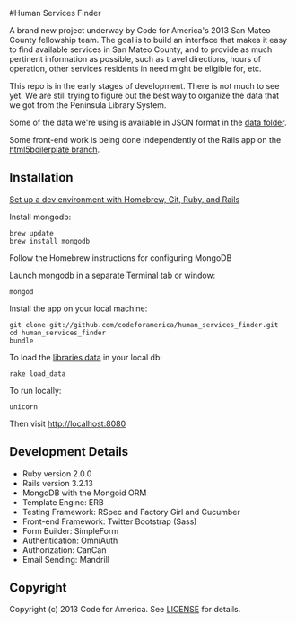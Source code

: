 #Human Services Finder

A brand new project underway by Code for America's 2013 San Mateo County fellowship team. The goal is to build an interface that makes it easy to find available services in San Mateo County, and to provide as much pertinent information as possible, such as travel directions, hours of operation, other services residents in need  might be eligible for, etc.

This repo is in the early stages of development. There is not much to see yet. We are still trying to figure out the best way to organize the data that we got from the Peninsula Library System. 

Some of the data we're using is available in JSON format in the [data folder](https://github.com/codeforamerica/human_services_finder/tree/master/data).

Some front-end work is being done independently of the Rails app on the [html5boilerplate branch](https://github.com/codeforamerica/human_services_finder/tree/html5boilerplate/public/boilerplate).


## Installation
[Set up a dev environment with Homebrew, Git, Ruby, and Rails](http://www.moncefbelyamani.com/how-to-install-xcode-homebrew-git-rvm-ruby-on-mac/)

Install mongodb:

    brew update
    brew install mongodb

Follow the Homebrew instructions for configuring MongoDB

Launch mongodb in a separate Terminal tab or window:

    mongod

Install the app on your local machine:

    git clone git://github.com/codeforamerica/human_services_finder.git
    cd human_services_finder
    bundle

To load the [libraries data](https://github.com/codeforamerica/human_services_finder/blob/master/data/libraries_data.json) in your local db:

    rake load_data

To run locally:

    unicorn

Then visit [http://localhost:8080](http://localhost:8080)

## Development Details

* Ruby version 2.0.0
* Rails version 3.2.13
* MongoDB with the Mongoid ORM
* Template Engine: ERB
* Testing Framework: RSpec and Factory Girl and Cucumber
* Front-end Framework: Twitter Bootstrap (Sass)
* Form Builder: SimpleForm
* Authentication: OmniAuth
* Authorization: CanCan
* Email Sending: Mandrill

## Copyright
Copyright (c) 2013 Code for America. See [LICENSE](https://github.com/codeforamerica/human_services_finder/blob/master/LICENSE.md) for details.